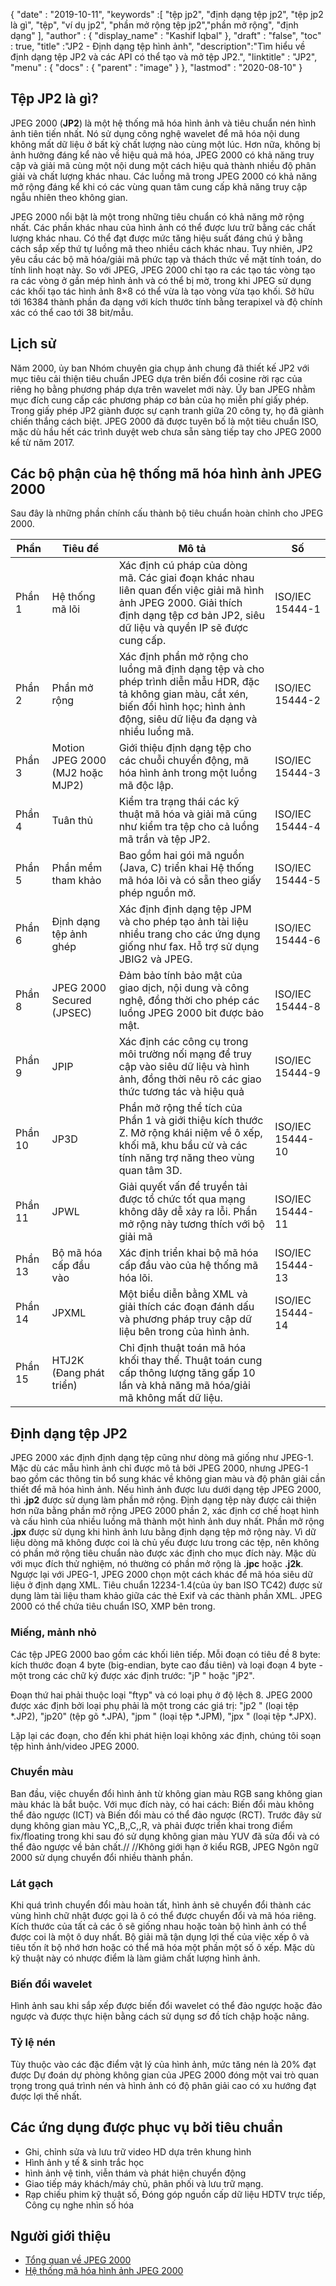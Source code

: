 {
  "date" : "2019-10-11",
  "keywords" :[ "tệp jp2", "định dạng tệp jp2", "tệp jp2 là gì", "tệp", "ví dụ jp2", "phần mở rộng tệp jp2","phần mở rộng", "định dạng" ],
  "author" : {
    "display_name" : "Kashif Iqbal"
},
  "draft" : "false",
  "toc" : true,
  "title" :"JP2 - Định dạng tệp hình ảnh",
  "description":"Tìm hiểu về định dạng tệp JP2 và các API có thể tạo và mở tệp JP2.",
  "linktitle" : "JP2",
  "menu" : {
    "docs" : {
      "parent" : "image"
}
},
  "lastmod" : "2020-08-10"
}

## Tệp JP2 là gì? ##

JPEG 2000 (**JP2**) là một hệ thống mã hóa hình ảnh và tiêu chuẩn nén hình ảnh tiên tiến nhất. Nó sử dụng công nghệ wavelet để mã hóa nội dung không mất dữ liệu ở bất kỳ chất lượng nào cùng một lúc. Hơn nữa, không bị ảnh hưởng đáng kể nào về hiệu quả mã hóa, JPEG 2000 có khả năng truy cập và giải mã cùng một nội dung một cách hiệu quả thành nhiều độ phân giải và chất lượng khác nhau. Các luồng mã trong JPEG 2000 có khả năng mở rộng đáng kể khi có các vùng quan tâm cung cấp khả năng truy cập ngẫu nhiên theo không gian.

JPEG 2000 nổi bật là một trong những tiêu chuẩn có khả năng mở rộng nhất. Các phần khác nhau của hình ảnh có thể được lưu trữ bằng các chất lượng khác nhau. Có thể đạt được mức tăng hiệu suất đáng chú ý bằng cách sắp xếp thứ tự luồng mã theo nhiều cách khác nhau. Tuy nhiên, JP2 yêu cầu các bộ mã hóa/giải mã phức tạp và thách thức về mặt tính toán, do tính linh hoạt này. So với JPEG, JPEG 2000 chỉ tạo ra các tạo tác vòng tạo ra các vòng ở gần mép hình ảnh và có thể bị mờ, trong khi JPEG sử dụng các khối tạo tác hình ảnh 8×8 có thể vừa là tạo vòng vừa tạo khối. Sở hữu tới 16384 thành phần đa dạng với kích thước tính bằng terapixel và độ chính xác có thể cao tới 38 bit/mẫu.

## Lịch sử ##

Năm 2000, ủy ban Nhóm chuyên gia chụp ảnh chung đã thiết kế JP2 với mục tiêu cải thiện tiêu chuẩn JPEG dựa trên biến đổi cosine rời rạc của riêng họ bằng phương pháp dựa trên wavelet mới này. Ủy ban JPEG nhằm mục đích cung cấp các phương pháp cơ bản của họ miễn phí giấy phép. Trong giấy phép JP2 giành được sự cạnh tranh giữa 20 công ty, họ đã giành chiến thắng cách biệt. JPEG 2000 đã được tuyên bố là một tiêu chuẩn ISO, mặc dù hầu hết các trình duyệt web chưa sẵn sàng tiếp tay cho JPEG 2000 kể từ năm 2017.

## Các bộ phận của hệ thống mã hóa hình ảnh JPEG 2000 ##

Sau đây là những phần chính cấu thành bộ tiêu chuẩn hoàn chỉnh cho JPEG 2000.


|Phần|Tiêu đề|Mô tả|Số
---|---|---|---|
|Phần 1|Hệ thống mã lõi| Xác định cú pháp của dòng mã. Các giai đoạn khác nhau liên quan đến việc giải mã hình ảnh JPEG 2000. Giải thích định dạng tệp cơ bản JP2, siêu dữ liệu và quyền IP sẽ được cung cấp.|ISO/IEC 15444-1
|Phần 2|Phần mở rộng|Xác định phần mở rộng cho luồng mã định dạng tệp và cho phép trình diễn mẫu HDR, đặc tả không gian màu, cắt xén, biến đổi hình học; hình ảnh động, siêu dữ liệu đa dạng và nhiều luồng mã.|ISO/IEC 15444-2
|Phần 3|Motion JPEG 2000 (MJ2 hoặc MJP2)|Giới thiệu định dạng tệp cho các chuỗi chuyển động, mã hóa hình ảnh trong một luồng mã độc lập.|ISO/IEC 15444-3
|Phần 4|Tuân thủ|Kiểm tra trạng thái các kỹ thuật mã hóa và giải mã cũng như kiểm tra tệp cho cả luồng mã trần và tệp JP2.|ISO/IEC 15444-4
|Phần 5|Phần mềm tham khảo|Bao gồm hai gói mã nguồn (Java, C) triển khai Hệ thống mã hóa lõi và có sẵn theo giấy phép nguồn mở.|ISO/IEC 15444-5
|Phần 6|Định dạng tệp ảnh ghép|Xác định định dạng tệp JPM và cho phép tạo ảnh tài liệu nhiều trang cho các ứng dụng giống như fax. Hỗ trợ sử dụng JBIG2 và JPEG.|ISO/IEC 15444-6
|Phần 8|JPEG 2000 Secured (JPSEC)|Đảm bảo tính bảo mật của giao dịch, nội dung và công nghệ, đồng thời cho phép các luồng JPEG 2000 bit được bảo mật.|ISO/IEC 15444-8
|Phần 9|JPIP|Xác định các công cụ trong môi trường nối mạng để truy cập vào siêu dữ liệu và hình ảnh, đồng thời nêu rõ các giao thức tương tác và hiệu quả|ISO/IEC 15444-9
|Phần 10|JP3D|Phần mở rộng thể tích của Phần 1 và giới thiệu kích thước Z. Mở rộng khái niệm về ô xếp, khối mã, khu bầu cử và các tính năng trợ năng theo vùng quan tâm 3D.|ISO/IEC 15444-10
|Phần 11|JPWL|Giải quyết vấn đề truyền tải được tổ chức tốt qua mạng không dây dễ xảy ra lỗi. Phần mở rộng này tương thích với bộ giải mã|ISO/IEC 15444-11
|Phần 13|Bộ mã hóa cấp đầu vào|Xác định triển khai bộ mã hóa cấp đầu vào của hệ thống mã hóa lõi.|ISO/IEC 15444-13
|Phần 14|JPXML|Một biểu diễn bằng XML và giải thích các đoạn đánh dấu và phương pháp truy cập dữ liệu bên trong của hình ảnh.|ISO/IEC 15444-14
|Phần 15|HTJ2K (Đang phát triển)|Chỉ định thuật toán mã hóa khối thay thế. Thuật toán cung cấp thông lượng tăng gấp 10 lần và khả năng mã hóa/giải mã không mất dữ liệu.|

## Định dạng tệp JP2 ##

JPEG 2000 xác định định dạng tệp cũng như dòng mã giống như JPEG-1. Mặc dù các mẫu hình ảnh chỉ được mô tả bởi JPEG 2000, nhưng JPEG-1 bao gồm các thông tin bổ sung khác về không gian màu và độ phân giải cần thiết để mã hóa hình ảnh. Nếu hình ảnh được lưu dưới dạng tệp JPEG 2000, thì **.jp2** được sử dụng làm phần mở rộng. Định dạng tệp này được cải thiện hơn nữa bằng phần mở rộng JPEG 2000 phần 2, xác định cơ chế hoạt hình và cấu hình của nhiều luồng mã thành một hình ảnh duy nhất. Phần mở rộng **.jpx** được sử dụng khi hình ảnh lưu bằng định dạng tệp mở rộng này. Vì dữ liệu dòng mã không được coi là chủ yếu được lưu trong các tệp, nên không có phần mở rộng tiêu chuẩn nào được xác định cho mục đích này. Mặc dù với mục đích thử nghiệm, nó thường có phần mở rộng là **.jpc** hoặc **.j2k**. Ngược lại với JPEG-1, JPEG 2000 chọn một cách khác để mã hóa siêu dữ liệu ở định dạng XML. Tiêu chuẩn 12234-1.4(của ủy ban ISO TC42) được sử dụng làm tài liệu tham khảo giữa các thẻ Exif và các thành phần XML. JPEG 2000 có thể chứa tiêu chuẩn ISO, XMP bên trong.

### Miếng, mảnh nhỏ ###
Các tệp JPEG 2000 bao gồm các khối liên tiếp. Mỗi đoạn có tiêu đề 8 byte: kích thước đoạn 4 byte (big-endian, byte cao đầu tiên) và loại đoạn 4 byte - một trong các chữ ký được xác định trước: "jP " hoặc "jP2".

Đoạn thứ hai phải thuộc loại "ftyp" và có loại phụ ở độ lệch 8. JPEG 2000 được xác định bởi loại phụ phải là một trong các giá trị: "jp2 " (loại tệp \*.JP2), "jp20" (tệp gõ \*.JPA), "jpm " (loại tệp \*.JPM), "jpx " (loại tệp \*.JPX).

Lặp lại các đoạn, cho đến khi phát hiện loại không xác định, chúng tôi soạn tệp hình ảnh/video JPEG 2000.

### Chuyển màu ###

Ban đầu, việc chuyển đổi hình ảnh từ không gian màu RGB sang không gian màu khác là bắt buộc. Với mục đích này, có hai cách: Biến đổi màu không thể đảo ngược (ICT) và Biến đổi màu có thể đảo ngược (RCT). Trước đây sử dụng không gian màu YC,,B,,C,,R, và phải được triển khai trong điểm fix/floating trong khi sau đó sử dụng không gian màu YUV đã sửa đổi và có thể đảo ngược về bản chất.// //Không giới hạn ở kiểu RGB, JPEG Ngôn ngữ 2000 sử dụng chuyển đổi nhiều thành phần.

### Lát gạch ###

Khi quá trình chuyển đổi màu hoàn tất, hình ảnh sẽ chuyển đổi thành các vùng hình chữ nhật được gọi là ô có thể được chuyển đổi và mã hóa riêng. Kích thước của tất cả các ô sẽ giống nhau hoặc toàn bộ hình ảnh có thể được coi là một ô duy nhất. Bộ giải mã tận dụng lợi thế của việc xếp ô và tiêu tốn ít bộ nhớ hơn hoặc có thể mã hóa một phần một số ô xếp. Mặc dù kỹ thuật này có nhược điểm là làm giảm chất lượng hình ảnh.

### Biến đổi wavelet ###

Hình ảnh sau khi sắp xếp được biến đổi wavelet có thể đảo ngược hoặc đảo ngược và được thực hiện bằng cách sử dụng sơ đồ tích chập hoặc nâng.

### Tỷ lệ nén ###

Tùy thuộc vào các đặc điểm vật lý của hình ảnh, mức tăng nén là 20% đạt được Dự đoán dự phòng không gian của JPEG 2000 đóng một vai trò quan trọng trong quá trình nén và hình ảnh có độ phân giải cao có xu hướng đạt được lợi thế nhất.

## Các ứng dụng được phục vụ bởi tiêu chuẩn ##

* Ghi, chỉnh sửa và lưu trữ video HD dựa trên khung hình
* Hình ảnh y tế & sinh trắc học
* hình ảnh vệ tinh, viễn thám và phát hiện chuyển động
* Giao tiếp máy khách/máy chủ, phân phối và lưu trữ mạng.
* Rạp chiếu phim kỹ thuật số, Đóng góp nguồn cấp dữ liệu HDTV trực tiếp, Công cụ nghe nhìn số hóa

## Người giới thiệu ##

* [Tổng quan về JPEG 2000](https://jpeg.org/jpeg2000/)
* [Hệ thống mã hóa hình ảnh JPEG 2000](https://en.wikipedia.org/wiki/JPEG_2000#JPEG_2000_image_coding_system_-_Parts)

